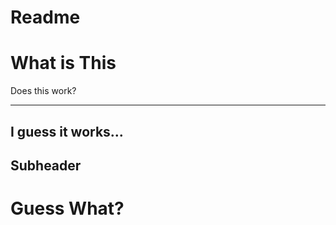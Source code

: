 # Readme

<h1>What is This</h1>
<p>Does this work?</p>
<hr>
<h2>I guess it works...</h2>

## Subheader

<h1>Guess What?</h1>